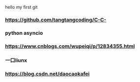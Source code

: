 hello my first git
### https://github.com/tangtangcoding/C-C-

### python asyncio
### https://www.cnblogs.com/wupeiqi/p/12834355.html

### 一口liunx
### https://blog.csdn.net/daocaokafei
